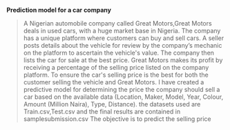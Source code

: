 **Prediction model for a car company**
>A Nigerian automobile company called Great Motors,Great Motors deals in used cars, with a huge market base in Nigeria.
>The company has a unique platform where customers can buy and sell cars. 
>A seller posts details about the vehicle for review by the company’s mechanic on the platform to ascertain the vehicle's value.
>The company then lists the car for sale at the best price.
>Great Motors makes its profit by receiving a percentage of the selling price listed on the company platform. 
>To ensure the car's selling price is the best for both the customer selling the vehicle and Great Motors.
>I have created  a predictive model for determining the price  the company should sell a car based on the
>available data (Location, Maker, Model, Year, Colour, Amount (Million Naira), Type, Distance).
>the datasets used are Train.csv,Test.csv and the final results are contained in samplesubmission.csv
>The objective is to predict the selling price

